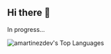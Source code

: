 ## Hi there 👋
In progress...

![amartinezdev's Top Languages](https://github-readme-stats.vercel.app/api/top-langs/?username=amartinezdev&theme=dracula&show_icons=true&hide_border=true&layout=compact)

<!--
**amartinezdev/amartinezdev** is a ✨ _special_ ✨ repository because its `README.md` (this file) appears on your GitHub profile.

Here are some ideas to get you started:

- 🔭 I’m currently working on ...
- 🌱 I’m currently learning ...
- 👯 I’m looking to collaborate on ...
- 🤔 I’m looking for help with ...
- 💬 Ask me about ...
- 📫 How to reach me: ...
- 😄 Pronouns: ...
- ⚡ Fun fact: ...
-->
